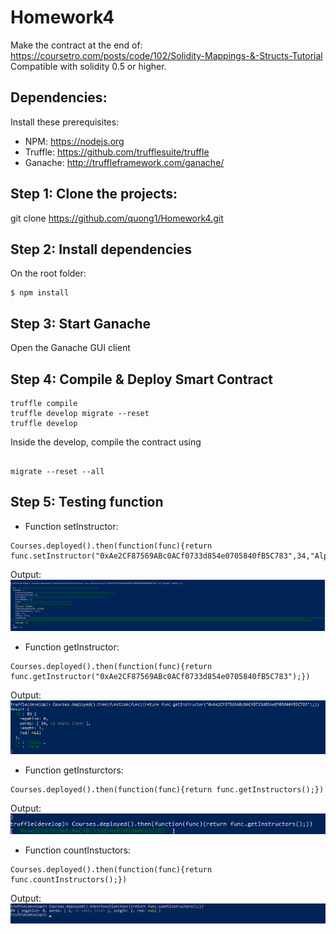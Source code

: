 # Homework4
Make the contract at the end of: https://coursetro.com/posts/code/102/Solidity-Mappings-&-Structs-Tutorial
Compatible with solidity 0.5 or higher.

## Dependencies:
Install these prerequisites:
- NPM: https://nodejs.org
- Truffle: https://github.com/trufflesuite/truffle
- Ganache: http://truffleframework.com/ganache/

## Step 1: Clone the projects:
git clone https://github.com/quong1/Homework4.git


## Step 2: Install dependencies
On the root folder:
```
$ npm install
```

## Step 3: Start Ganache
Open the Ganache GUI client 

## Step 4: Compile & Deploy Smart Contract
```
truffle compile 
truffle develop migrate --reset
truffle develop
```

Inside the develop, compile the contract using
```

migrate --reset --all
```

## Step 5: Testing function

- Function setInstructor:
```
Courses.deployed().then(function(func){return func.setInstructor("0xAe2CF87569ABc0ACf0733d854e0705840fB5C783",34,"Alpha","Beta");})
```
Output:
![Image](https://github.com/quong1/Homework4/blob/master/homework4/Output%20screenshots/Screenshot%20(101).png)

- Function getInstructor:
```
Courses.deployed().then(function(func){return func.getInstructor("0xAe2CF87569ABc0ACf0733d854e0705840fB5C783");})
```
Output:
![Image](https://github.com/quong1/Homework4/blob/master/homework4/Output%20screenshots/Screenshot%20(102).png)
- Function getInsturctors:
```
Courses.deployed().then(function(func){return func.getInstructors();})
```
Output:
![Image](https://github.com/quong1/Homework4/blob/master/homework4/Output%20screenshots/Screenshot%20(103).png)
- Function countInstuctors:
```
Courses.deployed().then(function(func){return func.countInstructors();})
```
Output:
![Image](https://github.com/quong1/Homework4/blob/master/homework4/Output%20screenshots/Screenshot%20(104).png)

